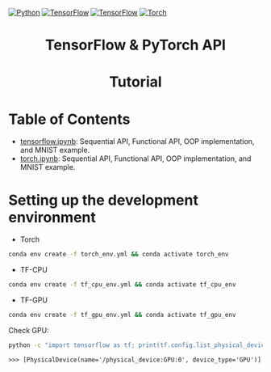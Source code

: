 <!-- Shields: -->

[![Python](https://img.shields.io/badge/Python-3.10-informational)](https://www.python.org/downloads/source/)
[![TensorFlow](https://img.shields.io/badge/TensorFlow_CPU-2.14.0-%23FF6F00)](https://www.tensorflow.org/install/source?#cpu)
[![TensorFlow](https://img.shields.io/badge/TensorFlow_GPU-2.9-%23FF6F00)](https://www.tensorflow.org/install/source_windows?#gpu)
[![Torch](https://img.shields.io/badge/Torch-2.2.0-6133BD)](https://pytorch.org/)

<div align='center'>
  <h1> TensorFlow & PyTorch API </h1>
  <h1> Tutorial </h1>
</div>

# Table of Contents

- [tensorflow.ipynb](tensorflow.ipynb): Sequential API, Functional API, OOP implementation, and MNIST example.
- [torch.ipynb](torch.ipynb): Sequential API, Functional API, OOP implementation, and MNIST example.

# Setting up the development environment

- Torch

```bash
conda env create -f torch_env.yml && conda activate torch_env
```

- TF-CPU
  
```bash
conda env create -f tf_cpu_env.yml && conda activate tf_cpu_env
```

- TF-GPU

```bash
conda env create -f tf_gpu_env.yml && conda activate tf_gpu_env
```

Check GPU:

```bash
python -c "import tensorflow as tf; print(tf.config.list_physical_devices('GPU'))"
```
`>>> [PhysicalDevice(name='/physical_device:GPU:0', device_type='GPU')]`
